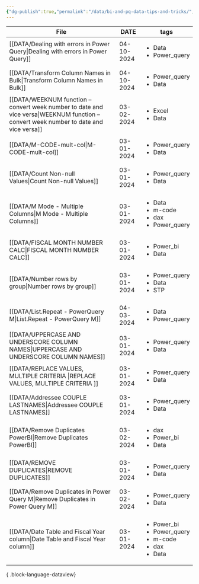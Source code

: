 ```yaml
---
{"dg-publish":true,"permalink":"/data/bi-and-pq-data-tips-and-tricks/","tags":["inbox","Data","Projects"],"noteIcon":"","created":"2024-01-04 12:22","updated":"2024-03-01 19:42"}
---
```


| File                                                                                                                                     | DATE       | tags                                                                                   |
| ---------------------------------------------------------------------------------------------------------------------------------------- | ---------- | -------------------------------------------------------------------------------------- |
| [[DATA/Dealing with errors in Power Query\|Dealing with errors in Power Query]]                                                       | 04-10-2024 | <ul><li>Data</li><li>Power_query</li></ul>                                             |
| [[DATA/Transform Column Names in Bulk\|Transform Column Names in Bulk]]                                                               | 04-10-2024 | <ul><li>Power_query</li><li>Data</li></ul>                                             |
| [[DATA/WEEKNUM function – convert week number to date and vice versa\|WEEKNUM function – convert week number to date and vice versa]] | 03-02-2024 | <ul><li>Excel</li><li>Data</li></ul>                                                   |
| [[DATA/M-CODE-mult-col\|M-CODE-mult-col]]                                                                                             | 03-01-2024 | <ul><li>Power_query</li><li>Data</li></ul>                                             |
| [[DATA/Count Non-null Values\|Count Non-null Values]]                                                                                 | 03-01-2024 | <ul><li>Power_query</li><li>Data</li></ul>                                             |
| [[DATA/M Mode - Multiple Columns\|M Mode - Multiple Columns]]                                                                         | 03-01-2024 | <ul><li>Data</li><li>m-code</li><li>dax</li><li>Power_query</li></ul>                  |
| [[DATA/FISCAL MONTH NUMBER CALC\|FISCAL MONTH NUMBER CALC]]                                                                           | 03-01-2024 | <ul><li>Power_bi</li><li>Data</li></ul>                                                |
| [[DATA/Number rows by group\|Number rows by group]]                                                                                   | 03-01-2024 | <ul><li>Power_query</li><li>Data</li><li>STP</li></ul>                                 |
| [[DATA/List.Repeat - PowerQuery M\|List.Repeat - PowerQuery M]]                                                                       | 04-03-2024 | <ul><li>Data</li><li>Power_query</li></ul>                                             |
| [[DATA/UPPERCASE AND UNDERSCORE COLUMN NAMES\|UPPERCASE AND UNDERSCORE COLUMN NAMES]]                                                 | 03-01-2024 | <ul><li>Power_query</li><li>Data</li></ul>                                             |
| [[DATA/REPLACE VALUES, MULTIPLE CRITERIA \|REPLACE VALUES, MULTIPLE CRITERIA ]]                                                       | 03-01-2024 | <ul><li>Power_query</li><li>Data</li></ul>                                             |
| [[DATA/Addressee COUPLE LASTNAMES\|Addressee COUPLE LASTNAMES]]                                                                       | 03-01-2024 | <ul><li>Power_query</li><li>Data</li></ul>                                             |
| [[DATA/Remove Duplicates PowerBI\|Remove Duplicates PowerBI]]                                                                         | 03-02-2024 | <ul><li>dax</li><li>Power_bi</li><li>Data</li></ul>                                    |
| [[DATA/REMOVE DUPLICATES\|REMOVE DUPLICATES]]                                                                                         | 03-01-2024 | <ul><li>Power_query</li><li>Data</li></ul>                                             |
| [[DATA/Remove Duplicates in Power Query M\|Remove Duplicates in Power Query M]]                                                       | 03-02-2024 | <ul><li>Power_query</li><li>Data</li></ul>                                             |
| [[DATA/Date Table and Fiscal Year column\|Date Table and Fiscal Year column]]                                                         | 03-01-2024 | <ul><li>Power_bi</li><li>Power_query</li><li>m-code</li><li>dax</li><li>Data</li></ul> |

{ .block-language-dataview}
